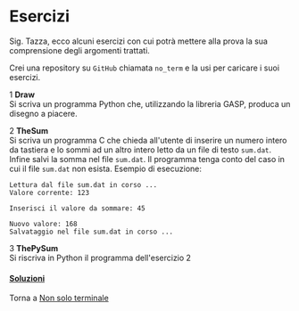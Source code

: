 # Esercizi

Sig. Tazza, ecco alcuni esercizi con cui potrà mettere alla prova
la sua comprensione degli argomenti trattati.

Crei una repository su `GitHub` chiamata `no_term`
e la usi per caricare i suoi esercizi.

1 **Draw**<br>
Si scriva un programma Python che, utilizzando la libreria GASP,
produca un disegno a piacere.

2 **TheSum**<br>
Si scriva un programma C che chieda all'utente di inserire un numero
intero da tastiera e lo sommi ad un altro intero letto da un file di testo `sum.dat`.
Infine salvi la somma nel file `sum.dat`.
Il programma tenga conto del caso in cui il file `sum.dat` non esista.
Esempio di esecuzione:

```
Lettura dal file sum.dat in corso ...
Valore corrente: 123

Inserisci il valore da sommare: 45

Nuovo valore: 168
Salvataggio nel file sum.dat in corso ...
```

3 **ThePySum**<br>
Si riscriva in Python il programma dell'esercizio 2

<h4><a href="https://github.com/FabioZTessitore/laboratorio/tree/master/esercizi/part-ii/no-term">Soluzioni</a></h4>

Torna a [Non solo terminale](../summary.md)
